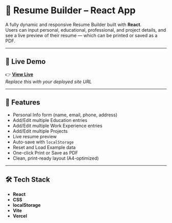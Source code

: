 # 📝 Resume Builder – React App

A fully dynamic and responsive Resume Builder built with **React**.  
Users can input personal, educational, professional, and project details, and see a live preview of their resume — which can be printed or saved as a PDF.

---

## 🔗 Live Demo

👉 [**View Live**](https://your-live-site-link.vercel.app)  
_Replace this with your deployed site URL_

---

## 🚀 Features

- Personal Info form (name, email, phone, address)
- Add/Edit multiple Education entries
- Add/Edit multiple Work Experience entries
- Add/Edit multiple Projects
- Live resume preview
- Auto-save with `localStorage`
- Reset and Load Example data
- One-click Print or Save as PDF
- Clean, print-ready layout (A4-optimized)

---

## 🛠 Tech Stack

- **React**
- **CSS**
- **localStorage**
- **Vite**
- **Vercel**


